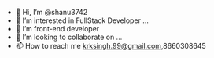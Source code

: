 - 👋 Hi, I’m @shanu3742
- 👀 I’m interested in FullStack Developer ...
- 🌱 I’m  front-end developer
- 💞️ I’m looking to collaborate on ...
- 📫 How to reach me krksingh.99@gmail.com,8660308645

<!---
shanu3742/shop_here is a ✨ special ✨ repository because its `README.md` (this file) appears on your GitHub profile.
You can click the Preview link to take a look at your changes.
--->
